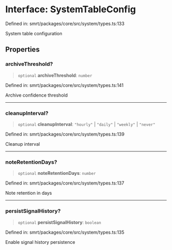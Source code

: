 # Interface: SystemTableConfig

Defined in: smrt/packages/core/src/system/types.ts:133

System table configuration

## Properties

### archiveThreshold?

> `optional` **archiveThreshold**: `number`

Defined in: smrt/packages/core/src/system/types.ts:141

Archive confidence threshold

***

### cleanupInterval?

> `optional` **cleanupInterval**: `"hourly"` \| `"daily"` \| `"weekly"` \| `"never"`

Defined in: smrt/packages/core/src/system/types.ts:139

Cleanup interval

***

### noteRetentionDays?

> `optional` **noteRetentionDays**: `number`

Defined in: smrt/packages/core/src/system/types.ts:137

Note retention in days

***

### persistSignalHistory?

> `optional` **persistSignalHistory**: `boolean`

Defined in: smrt/packages/core/src/system/types.ts:135

Enable signal history persistence
